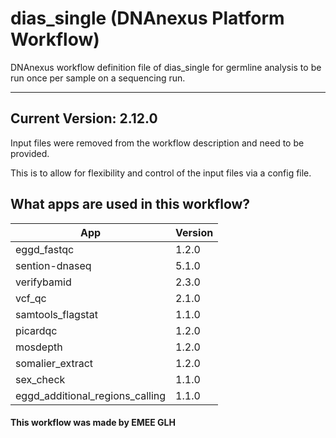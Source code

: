 # dias_single (DNAnexus Platform Workflow)
DNAnexus workflow definition file of dias_single for germline analysis to be run once per sample on a sequencing run.

-------

## Current Version: 2.12.0
Input files were removed from the workflow description and need to be provided.

This is to allow for flexibility and control of the input files via a config file.

## What apps are used in this workflow?

|  App 	| Version  	|
|---	|---	|
|eggd_fastqc       |1.2.0|
|sention-dnaseq     |5.1.0|
|verifybamid        |2.3.0|
|vcf_qc 	        |2.1.0|
|samtools_flagstat  |1.1.0|
|picardqc           |1.2.0|
|mosdepth           |1.2.0|
|somalier_extract   |1.2.0|
|sex_check          |1.1.0|
|eggd_additional_regions_calling	|1.1.0|



#### This workflow was made by EMEE GLH
